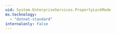 ```yaml
---
uid: System.EnterpriseServices.PropertyLockMode
ms.technology: 
  - "dotnet-standard"
internalonly: False
---
```

